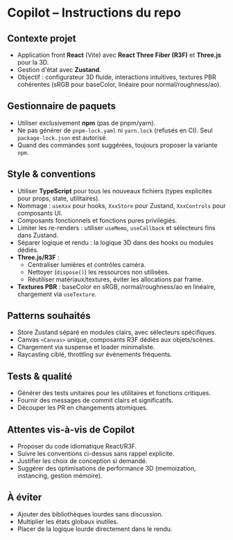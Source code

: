 # Copilot – Instructions du repo

## Contexte projet
- Application front **React** (Vite) avec **React Three Fiber (R3F)** et **Three.js** pour la 3D.
- Gestion d'état avec **Zustand**.
- Objectif : configurateur 3D fluide, interactions intuitives, textures PBR cohérentes (sRGB pour baseColor, linéaire pour normal/roughness/ao).

## Gestionnaire de paquets
- Utiliser exclusivement **npm** (pas de pnpm/yarn).
- Ne pas générer de `pnpm-lock.yaml` ni `yarn.lock` (refusés en CI). Seul `package-lock.json` est autorisé.
- Quand des commandes sont suggérées, toujours proposer la variante `npm`.

## Style & conventions
- Utiliser **TypeScript** pour tous les nouveaux fichiers (types explicites pour props, state, utilitaires).
- Nommage : `useXxx` pour hooks, `XxxStore` pour Zustand, `XxxControls` pour composants UI.
- Composants fonctionnels et fonctions pures privilégiés.
- Limiter les re-renders : utiliser `useMemo`, `useCallback` et sélecteurs fins dans Zustand.
- Séparer logique et rendu : la logique 3D dans des hooks ou modules dédiés.
- **Three.js/R3F** :
  - Centraliser lumières et contrôles caméra.
  - Nettoyer (`dispose()`) les ressources non utilisées.
  - Réutiliser matériaux/textures, éviter les allocations par frame.
- **Textures PBR** : baseColor en sRGB, normal/roughness/ao en linéaire, chargement via `useTexture`.

## Patterns souhaités
- Store Zustand séparé en modules clairs, avec sélecteurs spécifiques.
- Canvas `<Canvas>` unique, composants R3F dédiés aux objets/scènes.
- Chargement via suspense et loader minimaliste.
- Raycasting ciblé, throttling sur événements fréquents.

## Tests & qualité
- Générer des tests unitaires pour les utilitaires et fonctions critiques.
- Fournir des messages de commit clairs et significatifs.
- Découper les PR en changements atomiques.

## Attentes vis-à-vis de Copilot
- Proposer du code idiomatique React/R3F.
- Suivre les conventions ci-dessus sans rappel explicite.
- Justifier les choix de conception si demandé.
- Suggérer des optimisations de performance 3D (memoization, instancing, gestion mémoire).

## À éviter
- Ajouter des bibliothèques lourdes sans discussion.
- Multiplier les états globaux inutiles.
- Placer de la logique lourde directement dans le rendu.
